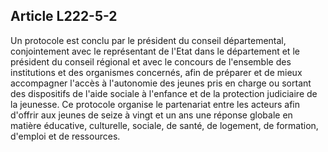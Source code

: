 ## Article L222-5-2

Un protocole est conclu par le président du conseil départemental, conjointement avec le représentant
de l'Etat dans le département et le président du conseil régional et avec le concours de l'ensemble des
institutions et des organismes concernés, afin de préparer et de mieux accompagner l'accès à l'autonomie des
jeunes pris en charge ou sortant des dispositifs de l'aide sociale à l'enfance et de la protection judiciaire de
la jeunesse. Ce protocole organise le partenariat entre les acteurs afin d'offrir aux jeunes de seize à vingt et
un ans une réponse globale en matière éducative, culturelle, sociale, de santé, de logement, de formation,
d'emploi et de ressources.

